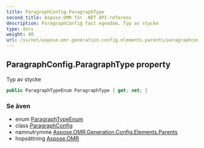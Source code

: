 ```yaml
---
title: ParagraphConfig.ParagraphType
second_title: Aspose.OMR för .NET API-referens
description: ParagraphConfig fast egendom. Typ av stycke
type: docs
weight: 40
url: /sv/net/aspose.omr.generation.config.elements.parents/paragraphconfig/paragraphtype/
---
```

## ParagraphConfig.ParagraphType property

Typ av stycke

```csharp
public ParagraphTypeEnum ParagraphType { get; set; }
```

### Se även

* enum [ParagraphTypeEnum](../../../aspose.omr.generation.config.enums/paragraphtypeenum/)
* class [ParagraphConfig](../)
* namnutrymme [Aspose.OMR.Generation.Config.Elements.Parents](../../paragraphconfig/)
* hopsättning [Aspose.OMR](../../../)


